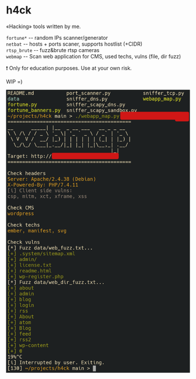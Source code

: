 # h4ck

&laquo;Hacking&raquo; tools written by me.

`fortune*` -- random IPs scanner/generator  
`netbat` -- hosts + ports scaner, supports hostlist (+CIDR)  
`rtsp_brute` -- fuzz&brute rtsp cameras  
`webmap` -- Scan web application for CMS, used techs, vulns (file, dir fuzz)

:exclamation: Only for education purposes. Use at your own risk.

WIP =)

![fagci's webmap results](.img/webmap.png)
